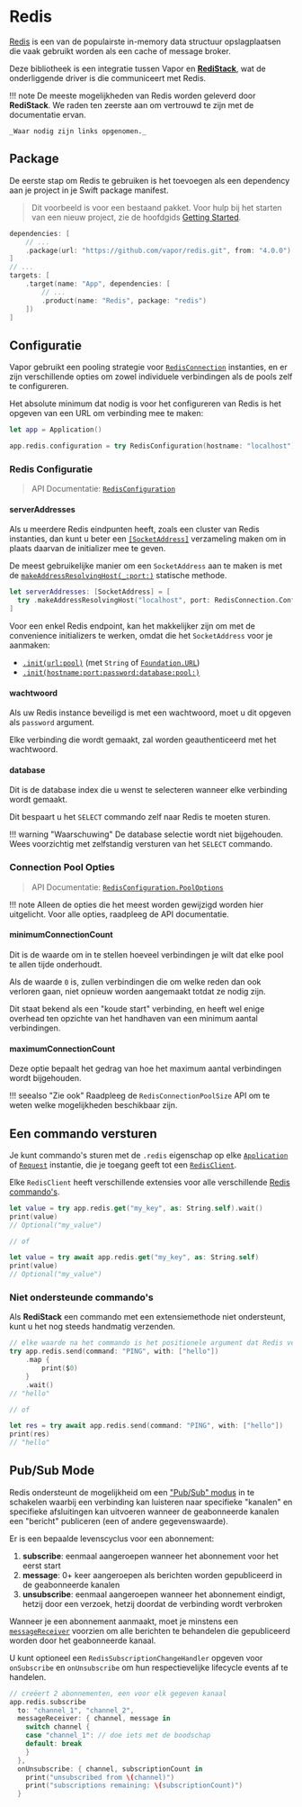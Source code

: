 # Redis

[Redis](https://redis.io/) is een van de populairste in-memory data structuur opslagplaatsen die vaak gebruikt worden als een cache of message broker.

Deze bibliotheek is een integratie tussen Vapor en [**RediStack**](https://gitlab.com/mordil/redistack), wat de onderliggende driver is die communiceert met Redis.

!!! note
    De meeste mogelijkheden van Redis worden geleverd door **RediStack**.
    We raden ten zeerste aan om vertrouwd te zijn met de documentatie ervan.
    
    _Waar nodig zijn links opgenomen._

## Package

De eerste stap om Redis te gebruiken is het toevoegen als een dependency aan je project in je Swift package manifest.

> Dit voorbeeld is voor een bestaand pakket. Voor hulp bij het starten van een nieuw project, zie de hoofdgids [Getting Started](../getting-started/hello-world.md).

```swift
dependencies: [
    // ...
    .package(url: "https://github.com/vapor/redis.git", from: "4.0.0")
]
// ...
targets: [
    .target(name: "App", dependencies: [
        // ...
        .product(name: "Redis", package: "redis")
    ])
]
```

## Configuratie

Vapor gebruikt een pooling strategie voor [`RedisConnection`](https://swiftpackageindex.com/mordil/redistack/1.3.2/documentation/redistack/redisconnection) instanties, en er zijn verschillende opties om zowel individuele verbindingen als de pools zelf te configureren.

Het absolute minimum dat nodig is voor het configureren van Redis is het opgeven van een URL om verbinding mee te maken:

```swift
let app = Application()

app.redis.configuration = try RedisConfiguration(hostname: "localhost")
```

### Redis Configuratie

> API Documentatie: [`RedisConfiguration`](https://api.vapor.codes/redis/main/Redis/RedisConfiguration/)

#### serverAddresses

Als u meerdere Redis eindpunten heeft, zoals een cluster van Redis instanties, dan kunt u beter een [`[SocketAddress]`](https://apple.github.io/swift-nio/docs/current/NIOCore/Enums/SocketAddress.html#/s:3NIO13SocketAddressO04makeC13ResolvingHost_4portACSS_SitKFZ) verzameling maken om in plaats daarvan de initializer mee te geven.

De meest gebruikelijke manier om een `SocketAddress` aan te maken is met de [`makeAddressResolvingHost(_:port:)`](https://apple.github.io/swift-nio/docs/current/NIOCore/Enums/SocketAddress.html#/s:3NIO13SocketAddressO04makeC13ResolvingHost_4portACSS_SitKFZ) statische methode.

```swift
let serverAddresses: [SocketAddress] = [
  try .makeAddressResolvingHost("localhost", port: RedisConnection.Configuration.defaultPort)
]
```

Voor een enkel Redis endpoint, kan het makkelijker zijn om met de convenience initializers te werken, omdat die het `SocketAddress` voor je aanmaken:

- [`.init(url:pool)`](https://api.vapor.codes/redis/main/Redis/RedisConfiguration/#redisconfiguration.init(url:pool:)) (met `String` of [`Foundation.URL`](https://developer.apple.com/documentation/foundation/url))
- [`.init(hostname:port:password:database:pool:)`](https://api.vapor.codes/redis/main/Redis/RedisConfiguration/#redisconfiguration.init(hostname:port:password:database:pool:))

#### wachtwoord

Als uw Redis instance beveiligd is met een wachtwoord, moet u dit opgeven als `password` argument.

Elke verbinding die wordt gemaakt, zal worden geauthenticeerd met het wachtwoord.

#### database

Dit is de database index die u wenst te selecteren wanneer elke verbinding wordt gemaakt.

Dit bespaart u het `SELECT` commando zelf naar Redis te moeten sturen.

!!! warning "Waarschuwing"
    De database selectie wordt niet bijgehouden. Wees voorzichtig met zelfstandig versturen van het `SELECT` commando.

### Connection Pool Opties

> API Documentatie: [`RedisConfiguration.PoolOptions`](https://api.vapor.codes/redis/main/Redis/RedisConfiguration_PoolOptions/)

!!! note
    Alleen de opties die het meest worden gewijzigd worden hier uitgelicht. Voor alle opties, raadpleeg de API documentatie.

#### minimumConnectionCount

Dit is de waarde om in te stellen hoeveel verbindingen je wilt dat elke pool te allen tijde onderhoudt.

Als de waarde `0` is, zullen verbindingen die om welke reden dan ook verloren gaan, niet opnieuw worden aangemaakt totdat ze nodig zijn.

Dit staat bekend als een "koude start" verbinding, en heeft wel enige overhead ten opzichte van het handhaven van een minimum aantal verbindingen.

#### maximumConnectionCount

Deze optie bepaalt het gedrag van hoe het maximum aantal verbindingen wordt bijgehouden.

!!! seealso "Zie ook"
    Raadpleeg de `RedisConnectionPoolSize` API om te weten welke mogelijkheden beschikbaar zijn.

## Een commando versturen

Je kunt commando's sturen met de `.redis` eigenschap op elke [`Application`](https://api.vapor.codes/vapor/main/Vapor/Application/) of [`Request`](https://api.vapor.codes/vapor/main/Vapor/Request/) instantie, die je toegang geeft tot een [`RedisClient`](https://swiftpackageindex.com/mordil/redistack/1.3.2/documentation/redistack/redisclient).

Elke `RedisClient` heeft verschillende extensies voor alle verschillende [Redis commando's](https://redis.io/commands).

```swift
let value = try app.redis.get("my_key", as: String.self).wait()
print(value)
// Optional("my_value")

// of

let value = try await app.redis.get("my_key", as: String.self)
print(value)
// Optional("my_value")
```

### Niet ondersteunde commando's

Als **RediStack** een commando met een extensiemethode niet ondersteunt, kunt u het nog steeds handmatig verzenden.

```swift
// elke waarde na het commando is het positionele argument dat Redis verwacht
try app.redis.send(command: "PING", with: ["hello"])
    .map {
        print($0)
    }
    .wait()
// "hello"

// of

let res = try await app.redis.send(command: "PING", with: ["hello"])
print(res)
// "hello"
```

## Pub/Sub Mode

Redis ondersteunt de mogelijkheid om een ["Pub/Sub" modus](https://redis.io/topics/pubsub) in te schakelen waarbij een verbinding kan luisteren naar specifieke "kanalen" en specifieke afsluitingen kan uitvoeren wanneer de geabonneerde kanalen een "bericht" publiceren (een of andere gegevenswaarde).

Er is een bepaalde levenscyclus voor een abonnement:

1. **subscribe**: eenmaal aangeroepen wanneer het abonnement voor het eerst start
1. **message**: 0+ keer aangeroepen als berichten worden gepubliceerd in de geabonneerde kanalen
1. **unsubscribe**: eenmaal aangeroepen wanneer het abonnement eindigt, hetzij door een verzoek, hetzij doordat de verbinding wordt verbroken

Wanneer je een abonnement aanmaakt, moet je minstens een [`messageReceiver`](https://swiftpackageindex.com/mordil/redistack/1.3.2/documentation/redistack/redissubscriptionmessagereceiver) voorzien om alle berichten te behandelen die gepubliceerd worden door het geabonneerde kanaal.

U kunt optioneel een `RedisSubscriptionChangeHandler` opgeven voor `onSubscribe` en `onUnsubscribe` om hun respectievelijke lifecycle events af te handelen.

```swift
// creëert 2 abonnementen, een voor elk gegeven kanaal
app.redis.subscribe
  to: "channel_1", "channel_2",
  messageReceiver: { channel, message in
    switch channel {
    case "channel_1": // doe iets met de boodschap
    default: break
    }
  },
  onUnsubscribe: { channel, subscriptionCount in
    print("unsubscribed from \(channel)")
    print("subscriptions remaining: \(subscriptionCount)")
  }
```
